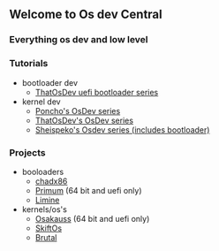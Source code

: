 ## Welcome to Os dev Central
### Everything os dev and low level


### Tutorials
 - bootloader dev
   - [ThatOsDev uefi bootloader series](https://www.youtube.com/watch?v=vReP88jG_88&list=PLrw2D_3v5qHEgxZo-TT2_Zh7FlKDE-tz_&index=1) 
 - kernel dev
   - [Poncho's OsDev series](https://www.youtube.com/watch?v=mpPbKEeWIHU&list=PLxN4E629pPnJxCQCLy7E0SQY_zuumOVyZ&index=1) 
   - [ThatOsDev's OsDev series](https://www.youtube.com/watch?v=WCFEEboRHNg&list=PLrw2D_3v5qHE9SjS46AsbY1FJwQFhu6LX&index=1)
   - [Sheispeko's Osdev series (includes bootloader)](https://www.youtube.com/watch?v=qFCS4gU8eHc)

### Projects
 - booloaders
   -  [chadx86](https://github.com/0xol/chadx86)
   -  [Primum](https://github.com/Osakuass/Primum) (64 bit and uefi only)
   -  [Limine](https://github.com/limine-bootloader/limine)
 - kernels/os's
   - [Osakauss](https://github.com/Osakuass/Osakauss) (64 bit and uefi only)
   - [SkiftOs](https://github.com/skiftOS/skift)
   - [Brutal](https://github.com/brutal-org/brutal)

